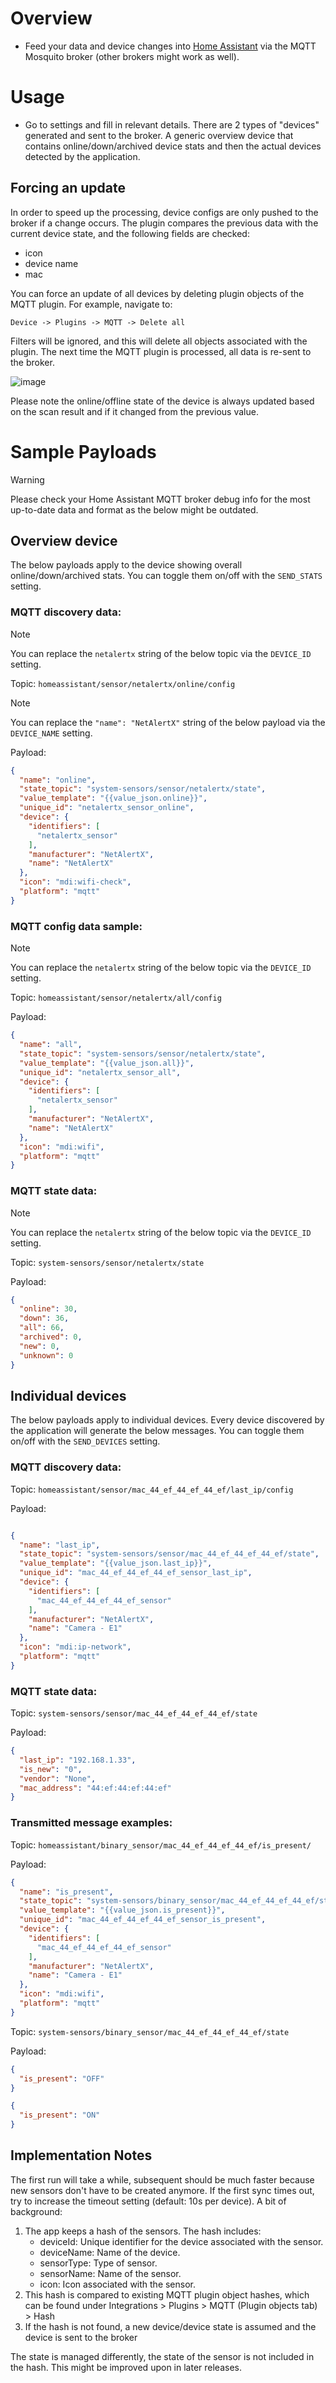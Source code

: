 # Overview

- Feed your data and device changes into [Home Assistant](https://github.com/jokob-sk/NetAlertX/blob/main/docs/HOME_ASSISTANT.md) via the MQTT Mosquito broker (other brokers might work as well).

# Usage

- Go to settings and fill in relevant details. There are 2 types of "devices" generated and sent to the broker. A generic overview device that contains online/down/archived device stats and then the actual devices detected by the application. 


## Forcing an update

In order to speed up the processing, device configs are only pushed to the broker if a change occurs. The plugin compares the previous data with the current device state, and the following fields are checked:

- icon
- device name
- mac

You can force an update of all devices by deleting plugin objects of the MQTT plugin. For example, navigate to:

`Device -> Plugins -> MQTT -> Delete all`

Filters will be ignored, and this will delete all objects associated with the plugin. The next time the MQTT plugin is processed, all data is re-sent to the broker.

![image](./Deleting_MQTT_Plugin_Objects.png)

Please note the online/offline state of the device is always updated based on the scan result and if it changed from the previous value. 


# Sample Payloads


>[!WARNING]
> Please check your Home Assistant MQTT broker debug info for the most up-to-date data and format as the below might be outdated.  

## Overview device

The below payloads apply to the device showing overall online/down/archived stats. You can toggle them on/off with the `SEND_STATS` setting. 

### MQTT discovery data:

>[!NOTE]
> You can replace the `netalertx` string of the below topic via the `DEVICE_ID` setting. 

Topic: `homeassistant/sensor/netalertx/online/config`


>[!NOTE]
> You can replace the `"name": "NetAlertX"` string of the below payload via the `DEVICE_NAME` setting. 

Payload:

```json
{
  "name": "online",
  "state_topic": "system-sensors/sensor/netalertx/state",
  "value_template": "{{value_json.online}}",
  "unique_id": "netalertx_sensor_online",
  "device": {
    "identifiers": [
      "netalertx_sensor"
    ],
    "manufacturer": "NetAlertX",
    "name": "NetAlertX"
  },
  "icon": "mdi:wifi-check",
  "platform": "mqtt"
}
```

### MQTT config data sample:

>[!NOTE]
> You can replace the `netalertx` string of the below topic via the `DEVICE_ID` setting. 

Topic: `homeassistant/sensor/netalertx/all/config`

Payload:

```json
{
  "name": "all",
  "state_topic": "system-sensors/sensor/netalertx/state",
  "value_template": "{{value_json.all}}",
  "unique_id": "netalertx_sensor_all",
  "device": {
    "identifiers": [
      "netalertx_sensor"
    ],
    "manufacturer": "NetAlertX",
    "name": "NetAlertX"
  },
  "icon": "mdi:wifi",
  "platform": "mqtt"
}
```


### MQTT state data:

>[!NOTE]
> You can replace the `netalertx` string of the below topic via the `DEVICE_ID` setting. 

Topic: `system-sensors/sensor/netalertx/state`

Payload:

```json
{
  "online": 30,
  "down": 36,
  "all": 66,
  "archived": 0,
  "new": 0,
  "unknown": 0
}
```


## Individual devices

The below payloads apply to individual devices. Every device discovered by the application will generate the below messages. You can toggle them on/off with the `SEND_DEVICES` setting. 

### MQTT discovery data:

Topic: `homeassistant/sensor/mac_44_ef_44_ef_44_ef/last_ip/config`

Payload:

```json

{
  "name": "last_ip",
  "state_topic": "system-sensors/sensor/mac_44_ef_44_ef_44_ef/state",
  "value_template": "{{value_json.last_ip}}",
  "unique_id": "mac_44_ef_44_ef_44_ef_sensor_last_ip",
  "device": {
    "identifiers": [
      "mac_44_ef_44_ef_44_ef_sensor"
    ],
    "manufacturer": "NetAlertX",
    "name": "Camera - E1"
  },
  "icon": "mdi:ip-network",
  "platform": "mqtt"
}

```

### MQTT state data:

Topic: `system-sensors/sensor/mac_44_ef_44_ef_44_ef/state`

Payload:

```json
{
  "last_ip": "192.168.1.33",
  "is_new": "0",
  "vendor": "None",
  "mac_address": "44:ef:44:ef:44:ef"
}
```

### Transmitted message examples:

Topic: `homeassistant/binary_sensor/mac_44_ef_44_ef_44_ef/is_present/`

Payload:

```json
{
  "name": "is_present",
  "state_topic": "system-sensors/binary_sensor/mac_44_ef_44_ef_44_ef/state",
  "value_template": "{{value_json.is_present}}",
  "unique_id": "mac_44_ef_44_ef_44_ef_sensor_is_present",
  "device": {
    "identifiers": [
      "mac_44_ef_44_ef_44_ef_sensor"
    ],
    "manufacturer": "NetAlertX",
    "name": "Camera - E1"
  },
  "icon": "mdi:wifi",
  "platform": "mqtt"
}
```

Topic: `system-sensors/binary_sensor/mac_44_ef_44_ef_44_ef/state`

Payload:

```json
{
  "is_present": "OFF"
}
```

```json
{
  "is_present": "ON"
}
```



## Implementation Notes

The first run will take a while, subsequent should be much faster because new sensors don't have to be created anymore. If the first sync times out, try to increase the timeout setting (default: 10s per device). A bit of background:

1. The app keeps a hash of the sensors. The hash includes:
    - deviceId: Unique identifier for the device associated with the sensor.
    - deviceName: Name of the device.
    - sensorType: Type of sensor.
    - sensorName: Name of the sensor.
    - icon: Icon associated with the sensor.
2. This hash is compared to existing MQTT plugin object hashes, which can be found under Integrations > Plugins > MQTT (Plugin objects tab) > Hash
3. If the hash is not found, a new device/device state is assumed and the device is sent to the broker


The state is managed differently, the state of the sensor is not included in the hash. This might be improved upon in later releases. 
